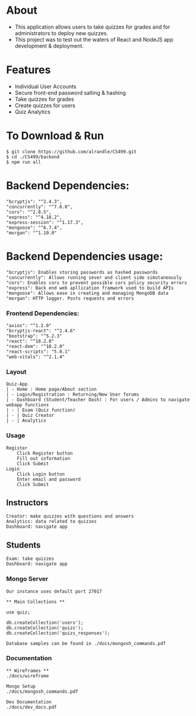 # About
* This application allows users to take quizzes for grades and for administrators to deploy new quizzes.
* This project was to test out the waters of React and NodeJS app development & deployment.

# Features
* Individual User Accounts
* Secure front-end password salting & hashing
* Take quizzes for grades
* Create quizzes for users
* Quiz Analytics

# To Download & Run
    $ git clone https://github.com/alrandle/CS499.git
    $ cd ./CS499/backend
    $ npm run all
    
# Backend Dependencies:                  
    "bcryptjs": "^2.4.3",
    "concurrently": "^7.6.0",
    "cors": "^2.8.5",
    "express": "^4.18.2",
    "express-session": "^1.17.3",
    "mongoose": "^6.7.4",
    "morgan": "^1.10.0"
    
# Backend Dependencies usage:
    "bcryptjs": Enables storing passwords as hashed passwords
    "concurrently": Allows running sever and client side simutaneously
    "cors": Enables cors to prevent possible cors policy security errors
    "express": Back end web apllication framwork used to build APIs
    "mongoose": Allows ease in creating and managing MongoDB data
    "morgan": HTTP logger. Posts requests and errors
    
### Frontend Dependencies: 
    "axios": "^1.2.0"
    "bcryptjs-react": "^2.4.6"
    "bootstrap": "^5.2.3"
    "react": "^18.2.0"
    "react-dom": "^18.2.0"
    "react-scripts": "5.0.1"
    "web-vitals": "^2.1.4"

### Layout
    Quiz-App
    | - Home : Home page/About section
    | - Login/Registration : Returning/New User forums
    | - Dashboard (Student/Teacher Dash) : For users / Admins to navigate webapp functions
    | - | Exam (Quiz function)
    | - | Quiz Creator
    | - | Analytics

### Usage
    Register
        Click Register button
        Fill out information
        Click Submit
    Login
        Click Login button
        Enter email and password
        Click Submit
## Instructors
    Creator: make quizzes with questions and answers
    Analytics: data related to quizzes
    Dashboard: navigate app

## Students
    Exam: take quizzes
    Dashboard: navigate app

### Mongo Server
    Our instance uses default port 27017

    ** Main Collections **

    use quiz;

    db.createCollection('users');
    db.createCollection('quizs');
    db.createCollection('quizs_responses');

    Database samples can be found in ./docs/mongosh_commands.pdf

### Documentation
    ** Wireframes **
    ./docs/wireframe

    Mongo Setup
    ./docs/mongosh_commands.pdf

    Dev Documentation
    ./docs/dev_docs.pdf


